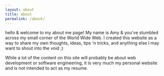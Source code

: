 ```yaml
---
layout: about
title: about
permalink: /about/
---
```


hello & welcome to my about me page! My name is Amy & you've stumbled across my small corner of the World Wide Web. I created this website as a way to share my own thoughts, ideas, tips 'n tricks, and anything else I may want to shout into the void ;)

While a lot of the content on this site will probably be about web development or software engineering, it is very much my personal website and is not intended to act as my resume.